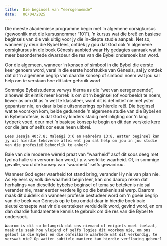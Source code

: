 ```yaml
---
title:  Die beginsel van “eersgenoemde”
date:   06/04/2025
---
```


Die meeste akademiese programme begin met ’n algemene oorsigkursus (gewoonlik met die kursusnommer “101”), ’n kursus wat die breë en basiese beginsels van die vak uitlig voor jy die in-diepte studie aanpak. Net so, wanneer jy deur die Bybel lees, ontdek jy gou dat God ook ’n algemene oorsigkursus in die boek Génesis aanbied waar Hy gedagtes aanraak wat in meer besonderhede dwarsdeur die res van die Bybel ondersoek kan word.

Oor die algemeen, wanneer ’n konsep of simbool in die Bybel die eerste keer genoem word, veral in die eerste hoofstukke van Génesis, sal jy ontdek dat dit ’n algemene begrip van daardie konsep of simbool noem wat jou sal help om te verstaan hoe dit later gebruik word.

Sommige Bybelstudente verwys hierna as die “wet van eersgenoemde”, alhoewel dit eintlik meer korrek is om dit ’n beginsel (of voorbeeld) te noem, liewer as om dit as ’n wet te klassifeer, want dit is definitief nie met yster gepantser nie, en daar is baie uitsonderings op hierdie reël. Die beginsel wat te voorskyn kom, beide gedurende ’n algemene studie van die Bybel en in Bybelprofesie, is dat God sy kinders stadig met inligting oor ’n lang tydperk voed, deur met ’n basiese konsep te begin en dit dan verskeie kere oor die jare of selfs oor eeue heen uitbrei.

`Lees Jesaja 40:7,8; Maleági 3:6 en Hebreërs 13:8. Watter beginsel kan jy uit hierdie teksverse aflei wat jou sal help om jou in jou studie van die profesieë behoorlik te anker?`

Baie van die moderne wêreld praat van “waarheid” asof dit soos deeg met tyd na hulle sin vervorm kan word, i.p.v. werklike waarheid. Of, in sommige gevalle, word die konsep van “waarheid” selfs gewantrou.

Wanneer God egter waarheid tot stand bring, verander Hy nie van plan nie. As Hy eers sy volk die waarheid begin leer, kan ons daarop reken dat herhalings van dieselfde bybelse beginsel of tema se betekenis nie sal verander nie, maar eerder verdere lig op die betekenis sal werp. Daarom maak dit duidelik sin wanneer profesie bestudeer word om ’n goeie begrip van die boek van Génesis op te bou omdat daar in hierdie boek baie sleutelkonsepte wat vir die eerstekeer verduidelik word, gevind word, en om dan daardie fundamentele kennis te gebruik om die res van die Bybel te ondersoek.

`Waarom is dit so belangrik dat ons niemand of enigiets moet toelaat, maak nie saak hoe vleiend of selfs logies dit voorkom nie, om ons geloof in die Bybel en die onfeilbare waarhede wat dit verkondig, te verswak nie? Op watter subtiele maniere kan hierdie verflouing gebeur?`